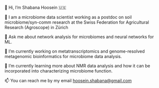 
👋 Hi, I’m Shabana Hoosein 🇺🇸

🦠 I am a microbiome data scientist working as a postdoc on soil microbiome/syn-comm research at the Swiss Federation for Agricultural Research (Agroscope) in Zürich

💬 Ask me about network analysis for microbiomes and neural networks for ML.

🔭 I’m currently working on metatranscriptomics and genome-resolved metagenomic bioinformatics for microbiome data analysis.

🌱 I’m currently learning more about NMR data analysis and how it can be incorporated into characterizing microbiome function.

📫 You can reach me by my email hoosein.shabana@gmail.com

<!--
**shoosein219/shoosein219** is a ✨ _special_ ✨ repository because its `README.md` (this file) appears on your GitHub profile.

Here are some ideas to get you started:

- 🔭 I’m currently working on ...
- 🌱 I’m currently learning ...
- 👯 I’m looking to collaborate on ...
- 🤔 I’m looking for help with ...
- 💬 Ask me about ...
- 📫 How to reach me: ...
- 😄 Pronouns: ...
- ⚡ Fun fact: ...
-->
